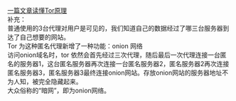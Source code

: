 [一篇文章读懂Tor原理](https://mp.weixin.qq.com/s/0vmNuEhsejMM0COSkfpnxw)<br />补充：<br />普通使用的3台代理对用户是可见的，我们知道自己的数据经过了哪三台服务器到达了自己想要的网站。<br />Tor 为这种匿名代理新增了一种功能：onion 网络<br />访问onion域名时，tor 依然会首先经过三次代理，随后最后一次代理连接一台匿名的服务器1，这台匿名服务器再次连接一台匿名服务器2，匿名服务器2再次连接匿名服务器3，匿名服务器3最终连接onion网站。存放onion网站的服务器地址不为人知，被完全隐藏起来。<br />大众俗称的“暗网”，即为onion网络。
